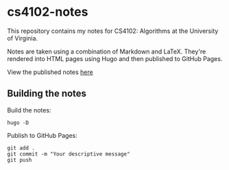 # cs4102-notes
This repository contains my notes for CS4102: Algorithms at the University of Virginia.

Notes are taken using a combination of Markdown and LaTeX. They're rendered into HTML pages using Hugo and then published to GitHub Pages.

View the published notes [here](https://joek13.github.io/cs4102-notes/)

## Building the notes
Build the notes:
```
hugo -D
```
Publish to GitHub Pages:
```
git add .
git commit -m "Your descriptive message"
git push
```
